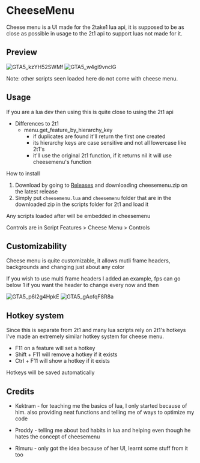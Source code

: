 # CheeseMenu
Cheese menu is a UI made for the 2take1 lua api, it is supposed to be as close as possible in usage to the 2t1 api to support luas not made for it.

## Preview
![GTA5_kzYH52SWMf](https://user-images.githubusercontent.com/71855034/176974636-6d80196e-fd48-47d6-8767-f18206ce5b81.png)
![GTA5_w4gl9vnclG](https://user-images.githubusercontent.com/71855034/177609082-edf75130-73b7-4d0d-afcb-69ec9abe4d8c.png)

Note: other scripts seen loaded here do not come with cheese menu.

## Usage
If you are a lua dev then using this is quite close to using the 2t1 api
- Differences to 2t1
  - menu.get_feature_by_hierarchy_key
    - if duplicates are found it'll return the first one created
    - its hierarchy keys are case sensitive and not all lowercase like 2t1's
    - it'll use the original 2t1 function, if it returns nil it will use cheesemenu's function
 


How to install
1. Download by going to [Releases](https://github.com/GhustOne/CheeseMenu/releases) and downloading cheesemenu.zip on the latest release
2. Simply put `cheesemenu.lua` and `cheesemenu` folder that are in the downloaded zip in the scripts folder for 2t1 and load it

Any scripts loaded after will be embedded in cheesemenu

Controls are in Script Features > Cheese Menu > Controls

## Customizability
Cheese menu is quite customizable, it allows mutli frame headers, backgrounds and changing just about any color

If you wish to use multi frame headers I added an example, fps can go below 1 if you want the header to change every now and then


![GTA5_p6I2g4HpkE](https://user-images.githubusercontent.com/71855034/176974874-7b72c742-fdbc-4cb9-a7b3-3fa0f9efd431.png)
![GTA5_gAofqF8R8a](https://user-images.githubusercontent.com/71855034/176974877-9fc5c686-910d-4448-966c-2670bf4fa8ee.png)

## Hotkey system
Since this is separate from 2t1 and many lua scripts rely on 2t1's hotkeys I've made an extremely similar hotkey system for cheese menu.
- F11 on a feature will set a hotkey
- Shift + F11 will remove a hotkey if it exists
- Ctrl + F11 will show a hotkey if it exists

Hotkeys will be saved automatically

## Credits
- Kektram - for teaching me the basics of lua, I only started because of him.
also providing neat functions and telling me of ways to optimize my code

- Proddy - telling me about bad habits in lua and helping even though he hates the concept of cheesemenu

- Rimuru - only got the idea because of her UI, learnt some stuff from it too 
